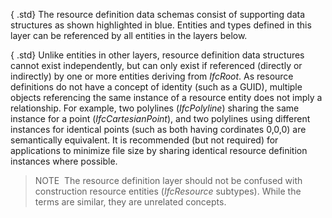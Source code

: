 ﻿{ .std}
The resource definition data schemas consist of supporting data structures as shown highlighted in blue. Entities and types defined in this layer can be referenced by all entities in the layers below.

{ .std}
Unlike entities in other layers, resource definition data structures cannot exist independently, but can only exist if referenced (directly or indirectly) by one or more entities deriving from _IfcRoot_. As resource definitions do not have a concept of identity (such as a GUID), multiple objects referencing the same instance of a resource entity does not imply a relationship. For example, two polylines (_IfcPolyline_) sharing the same instance for a point (_IfcCartesianPoint_), and two polylines using different instances for identical points (such as both having cordinates 0,0,0) are semantically equivalent. It is recommended (but not required) for applications to minimize file size by sharing identical resource definition instances where possible.

> NOTE&nbsp; The resource definition layer should not be confused with construction resource entities (_IfcResource_ subtypes). While the terms are similar, they are unrelated concepts.